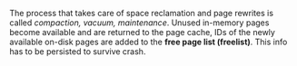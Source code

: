 The process that takes care of space reclamation and page rewrites is called *compaction, vacuum, maintenance*.
Unused in-memory pages become available and are returned to the page cache, IDs of the newly available on-disk pages are added to the **free page list (freelist)**. This info has to be persisted to survive crash.